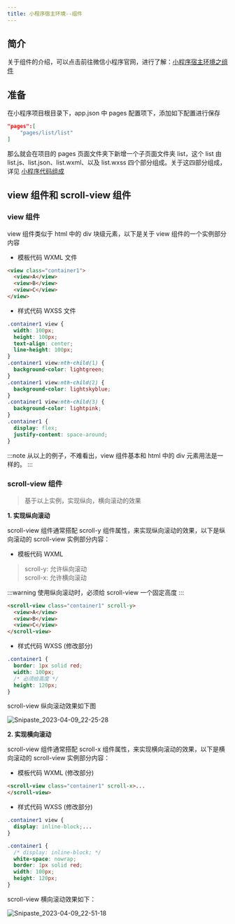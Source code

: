 ```yaml
---
title: 小程序宿主环境--组件
---
```


## 简介
关于组件的介绍，可以点击前往微信小程序官网，进行了解：[小程序宿主环境之组件](https://developers.weixin.qq.com/ebook?action=get_post_info&docid=000eec0b998e80bb0086f092b5100a)

## 准备
在小程序项目根目录下，app.json 中 pages 配置项下，添加如下配置进行保存

```json
"pages":[
    "pages/list/list"
]
```
那么就会在项目的 pages 页面文件夹下新增一个子页面文件夹 list，这个 list 由 list.js、list.json、list.wxml、以及 list.wxss 四个部分组成。关于这四部分组成，详见 [小程序代码组成](https://developers.weixin.qq.com/ebook?action=get_post_info&docid=000ace6c9603786b008636f2e56c0a) 

## view 组件和 scroll-view 组件
### view 组件
view 组件类似于 html 中的 div 块级元素，以下是关于 view 组件的一个实例部分内容

- 模板代码 WXML 文件

```html
<view class="container1">
  <view>A</view>
  <view>B</view>
  <view>C</view>
</view>
```

- 样式代码 WXSS 文件

```css
.container1 view {
  width: 100px;
  height: 100px;
  text-align: center;
  line-height: 100px;
}
.container1 view:nth-child(1) {
  background-color: lightgreen;
}
.container1 view:nth-child(2) {
  background-color: lightskyblue;
}
.container1 view:nth-child(3) {
  background-color: lightpink;
}
.container1 {
  display: flex;
  justify-content: space-around;
}
```
:::note
从以上的例子，不难看出，view 组件基本和 html 中的 div 元素用法是一样的。
:::

### scroll-view 组件
>基于以上实例，实现纵向，横向滚动的效果

**1. 实现纵向滚动**

scroll-view 组件通常搭配 scroll-y 组件属性，来实现纵向滚动的效果，以下是纵向滚动的 scroll-view 实例部分内容：

- 模板代码 WXML 
> scroll-y: 允许纵向滚动\
scroll-x: 允许横向滚动

:::warning
使用纵向滚动时，必须给 scroll-view 一个固定高度
:::

```html
<scroll-view class="container1" scroll-y>
  <view>A</view>
  <view>B</view>
  <view>C</view>
</scroll-view>
```

- 样式代码 WXSS (修改部分)

```css
.container1 {
  border: 1px solid red;
  width: 100px;
  /* 必须给高度 */
  height: 120px;
}
```

scroll-view 纵向滚动效果如下图

![Snipaste_2023-04-09_22-25-28](https://cdn.staticaly.com/gh/hfllove/image-hosting@main/Snipaste_2023-04-09_22-25-28.30c9ve4t0os0.webp)

**2. 实现横向滚动**

scroll-view 组件通常搭配 scroll-x 组件属性，来实现横向滚动的效果，以下是横向滚动的 scroll-view 实例部分内容：

- 模板代码 WXML (修改部分)

```html
<scroll-view class="container1" scroll-x>...
</scroll-view>
```

- 样式代码 WXSS (修改部分)

```css
.container1 view {
  display: inline-block;...
}

.container1 {
  /* display: inline-block; */
  white-space: nowrap;
  border: 1px solid red;
  width: 100px;
  height: 120px;
}
```

scroll-view 横向滚动效果如下：

![Snipaste_2023-04-09_22-51-18](https://cdn.staticaly.com/gh/hfllove/image-hosting@main/Snipaste_2023-04-09_22-51-18.93b6xgfkbqw.webp)